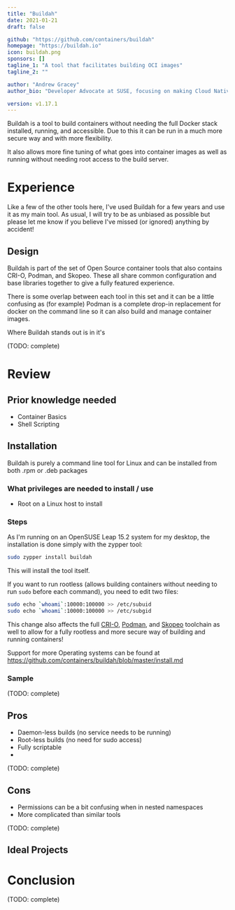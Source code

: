 ```yaml
---
title: "Buildah"
date: 2021-01-21
draft: false

github: "https://github.com/containers/buildah"
homepage: "https://buildah.io"
icon: buildah.png
sponsors: []
tagline_1: "A tool that facilitates building OCI images"
tagline_2: ""

author: "Andrew Gracey"
author_bio: "Developer Advocate at SUSE, focusing on making Cloud Native development less painful"

version: v1.17.1
---
```



Buildah is a tool to build containers without needing the full Docker stack installed, running, and accessible. Due to this it can be run in a much more secure way and with more flexibility. 

It also allows more fine tuning of what goes into container images as well as running without needing root access to the build server.


# Experience
Like a few of the other tools here, I've used Buildah for a few years and use it as my main tool. As usual, I will try to be as unbiased as possible but please let me know if you believe I've missed (or ignored) anything by accident!

## Design

Buildah is part of the set of Open Source container tools that also contains CRI-O, Podman, and Skopeo. These all share common configuration and base libraries together to give a fully featured experience. 

There is some overlap between each tool in this set and it can be a little confusing as (for example) Podman is a complete drop-in replacement for docker on the command line so it can also build and manage container images.

Where Buildah stands out is in it's 

(TODO: complete)


# Review

## Prior knowledge needed

- Container Basics
- Shell Scripting


## Installation

Buildah is purely a command line tool for Linux and can be installed from both .rpm or .deb packages

### What privileges are needed to install / use

- Root on a Linux host to install

### Steps

As I'm running on an OpenSUSE Leap 15.2 system for my desktop, the installation is done simply with the zypper tool:

```bash 
sudo zypper install buildah
```

This will install the tool itself. 

If you want to run rootless (allows building containers without needing to run `sudo` before each command), you need to edit two files:

```bash
sudo echo `whoami`:10000:100000 >> /etc/subuid
sudo echo `whoami`:10000:100000 >> /etc/subgid
```

This change also affects the full [CRI-O](https://cri-o.io), [Podman](podman.io), and [Skopeo](https://github.com/containers/skopeo) toolchain as well to allow for a fully rootless and more secure way of building and running containers!


Support for more Operating systems can be found at https://github.com/containers/buildah/blob/master/install.md

### Sample

(TODO: complete)

## Pros

- Daemon-less builds (no service needs to be running)
- Root-less builds (no need for sudo access)
- Fully scriptable
- 

(TODO: complete)

## Cons

- Permissions can be a bit confusing when in nested namespaces
- More complicated than similar tools

(TODO: complete)

## Ideal Projects



# Conclusion


(TODO: complete)